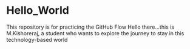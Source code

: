 # Hello_World
This repository is for practicing the GitHub Flow
Hello there...this is M.Kishoreraj, a student who wants to explore the journey to stay in this technology-based world 
